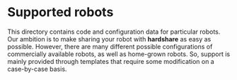 Supported robots
================

This directory contains code and configuration data for particular robots.  Our
ambition is to make sharing your robot with **hardshare** as easy as possible.
However, there are many different possible configurations of commercially
available robots, as well as home-grown robots. So, support is mainly provided
through templates that require some modification on a case-by-case basis.
